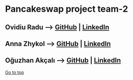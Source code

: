 # Pancakeswap project team-2


## Ovidiu Radu  -->  [GitHub](https://github.com/Oxidiu) | [LinkedIn](https://www.linkedin.com/in/ovidiu-iulian-radu-485518160/)

## Anna Zhykol   -->  [GitHub](https://github.com/AnnZhy1309) | [LinkedIn](https://www.linkedin.com/in/anna-zhykol-465a22207/)

## Oğuzhan Akçalı --> [GitHub](https://github.com/okcl) | [LinkedIn](https://www.linkedin.com/in/oguzhanakcali/)


[Go to top](#pancakeswap-project)



